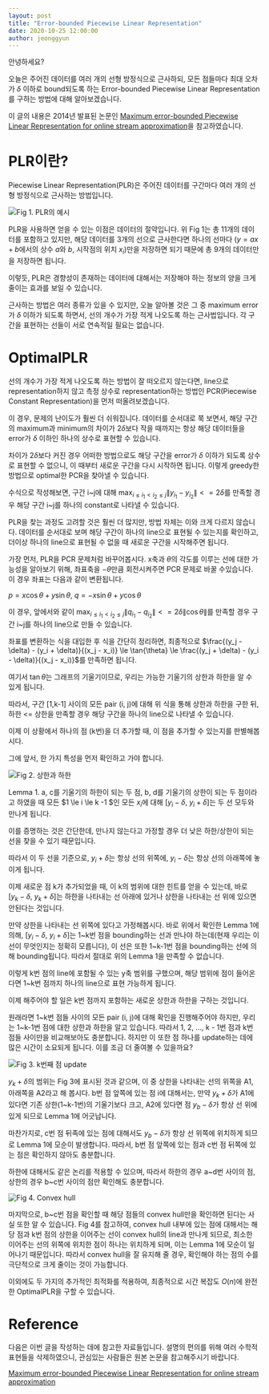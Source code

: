 ```yaml
---
layout: post
title: "Error-bounded Piecewise Linear Representation"
date: 2020-10-25 12:00:00
author: jeonggyun
---
```


안녕하세요?

오늘은 주어진 데이터를 여러 개의 선형 방정식으로 근사하되, 모든 점들마다 최대 오차가 $\delta$ 이하로 bound되도록 하는 Error-bounded Piecewise Linear Representation를 구하는 방법에 대해 알아보겠습니다.

이 글의 내용은 2014년 발표된 논문인 [Maximum error-bounded Piecewise Linear Representation for online stream approximation](https://www.researchgate.net/publication/272880086_Maximum_error-bounded_Piecewise_Linear_Representation_for_online_stream_approximation)을 참고하였습니다.


# PLR이란?

Piecewise Linear Representation(PLR)은 주어진 데이터를 구간마다 여러 개의 선형 방정식으로 근사하는 방법입니다.

![Fig 1. PLR의 예시](/assets/images/plr/fig1.png)

PLR을 사용하면 얻을 수 있는 이점은 데이터의 절약입니다. 위 Fig 1는 총 11개의 데이터를 포함하고 있지만, 해당 데이터를 3개의 선으로 근사한다면 하나의 선마다 ($y = ax + b$에서의 상수 $a$와 $b$, 시작점의 위치 $x_i$)만을 저장하면 되기 때문에 총 9개의 데이터만을 저장하면 됩니다.

이렇듯, PLR은 경향성이 존재하는 데이터에 대해서는 저장해야 하는 정보의 양을 크게 줄이는 효과를 보일 수 있습니다.

근사하는 방법은 여러 종류가 있을 수 있지만, 오늘 알아볼 것은 그 중 maximum error가 $\delta$ 이하가 되도록 하면서, 선의 개수가 가장 적게 나오도록 하는 근사법입니다. 각 구간을 표현하는 선들이 서로 연속적일 필요는 없습니다.

# OptimalPLR

선의 개수가 가장 적게 나오도록 하는 방법이 잘 떠오르지 않는다면, line으로 representation하지 않고 측정 상수로 representation하는 방법인 PCR(Piecewise Constant Representation)을 먼저 떠올려보겠습니다.

이 경우, 문제의 난이도가 훨씬 더 쉬워집니다. 데이터를 순서대로 쭉 보면서, 해당 구간의 maximum과 minimum의 차이가 $2 \delta$보다 작을 때까지는 항상 해당 데이터들을 error가 $\delta$ 이하인 하나의 상수로 표현할 수 있습니다.

차이가 $2 \delta$보다 커진 경우 어떠한 방법으로도 해당 구간을 error가 $\delta$ 이하가 되도록 상수로 표현할 수 없으니, 이 때부터 새로운 구간을 다시 시작하면 됩니다. 이렇게 greedy한 방법으로 optimal한 PCR을 찾아낼 수 있습니다.

수식으로 작성해보면, 구간 i\~j에 대해 $\max_{i \le i_1 < i_2 \le j}{\|y_{i_1} - y_{i_2}\|} <= 2\delta$를 만족할 경우 해당 구간 i\~j를 하나의 constant로 나타낼 수 있습니다.

PLR을 찾는 과정도 고려할 것은 훨씬 더 많지만, 방법 자체는 이와 크게 다르지 않습니다. 데이터를 순서대로 보며 해당 구간이 하나의 line으로 표현될 수 있는지를 확인하고, 더이상 하나의 line으로 표현될 수 없을 때 새로운 구간을 시작해주면 됩니다.

가장 먼저, PLR을 PCR 문제처럼 바꾸어봅시다. x축과 $\theta$의 각도를 이루는 선에 대한 가능성을 알아보기 위해, 좌표축을 $-\theta$만큼 회전시켜주면 PCR 문제로 바꿀 수있습니다. 이 경우 좌표는 다음과 같이 변환됩니다.

$p = x \cos{\theta} + y \sin{\theta}$, $q = -x \sin{\theta} + y \cos{\theta}$

이 경우, 앞에서와 같이 $\max_{i \le i_1 < i_2 \le j}{\| q_{i_1} - q_{i_2} \|} <= 2\delta\|\cos{\theta}\|$를 만족할 경우 구간 i\~j를 하나의 line으로 만들 수 있습니다.

좌표를 변환하는 식을 대입한 후 식을 간단히 정리하면, 최종적으로 $\frac{(y_j - \delta) - (y_i + \delta)}{(x_j - x_i)} \le \tan{\theta} \le \frac{(y_j + \delta) - (y_i - \delta)}{(x_j - x_i)}$를 만족하면 됩니다.

여기서 $\tan{\theta}$는 그래프의 기울기이므로, 우리는 가능한 기울기의 상한과 하한을 알 수 있게 됩니다.

따라서, 구간 [1,k-1] 사이의 모든 pair (i, j)에 대해 위 식을 통해 상한과 하한을 구한 뒤, 하한 <= 상한을 만족할 경우 해당 구간을 하나의 line으로 나타낼 수 있습니다.

이제 이 상황에서 하나의 점 (k번)을 더 추가할 때, 이 점을 추가할 수 있는지를 판별해봅시다.

그에 앞서, 한 가지 특성을 먼저 확인하고 가야 합니다.

![Fig 2. 상한과 하한](/assets/images/plr/fig2.png)

Lemma 1. a, c를 기울기의 하한이 되는 두 점, b, d를 기울기의 상한이 되는 두 점이라고 하였을 때 모든 $1 \le i \le k -1 $인 모든 $x_i$에 대해 [$y_i - \delta$, $y_i + \delta$]는 두 선 모두와 만나게 됩니다.

이를 증명하는 것은 간단한데, 만나지 않는다고 가정할 경우 더 낮은 하한/상한이 되는 선을 찾을 수 있기 때문입니다.

따라서 이 두 선을 기준으로, $y_i + \delta$는 항상 선의 위쪽에, $y_i - \delta$는 항상 선의 아래쪽에 놓이게 됩니다.

이제 새로운 점 k가 추가되었을 때, 이 k의 범위에 대한 힌트를 얻을 수 있는데, 바로 [$y_k - \delta$, $y_k + \delta$]는 하한을 나타내는 선 아래에 있거나 상한을 나타내는 선 위에 있으면 안된다는 것입니다.

만약 상한을 나타내는 선 위쪽에 있다고 가정해봅시다. 바로 위에서 확인한 Lemma 1에 의해, [$y_i - \delta$, $y_i + \delta$]는 1\~k번 점을 bounding하는 선과 만나야 하는데(현재 우리는 이 선이 무엇인지는 정확히 모릅니다), 이 선은 또한 1\~k-1번 점을 bounding하는 선에 의해 bounding됩니다. 따라서 절대로 위의 Lemma 1을 만족할 수 없습니다.

이렇게 k번 점의 line에 포함될 수 있는 y축 범위를 구했으며, 해당 범위에 점이 들어온다면 1\~k번 점까지 하나의 line으로 표현 가능하게 됩니다.

이제 해주어야 할 일은 k번 점까지 포함하는 새로운 상한과 하한을 구하는 것입니다.

원래라면 1\~k번 점들 사이의 모든 pair (i, j)에 대해 확인을 진행해주어야 하지만, 우리는 1\~k-1번 점에 대한 상한과 하한을 알고 있습니다. 따라서 1, 2, ..., k - 1번 점과 k번 점들 사이만을 비교해보아도 충분합니다. 하지만 이 또한 점 하나를 update하는 데에 많은 시간이 소요되게 됩니다. 이를 조금 더 줄여볼 수 있을까요?

![Fig 3. k번째 점 update](/assets/images/plr/fig3.png)

$y_k + \delta$의 범위는 Fig 3에 표시된 것과 같으며, 이 중 상한을 나타내는 선의 위쪽을 A1, 아래쪽을 A2라고 해 봅시다. b번 점 앞쪽에 있는 점 i에 대해서는, 만약 $y_k + \delta$가 A1에 있다면 기존 상한(1\~k-1번)의 기울기보다 크고, A2에 있다면 점 $y_b - \delta$가 항상 선 위에 있게 되므로 Lemma 1에 어긋납니다.

마찬가지로, c번 점 뒤족에 있는 점에 대해서도 $y_b - \delta$가 항상 선 위쪽에 위치하게 되므로 Lemma 1에 모순이 발생합니다. 따라서, b번 점 앞쪽에 있는 점과 c번 점 뒤쪽에 있는 점은 확인하지 않아도 충분합니다.

하한에 대해서도 같은 논리를 적용할 수 있으며, 따라서 하한의 경우 a\~d번 사이의 점, 상한의 경우 b\~c번 사이의 점만 확인해도 충분합니다.

![Fig 4. Convex hull](/assets/images/plr/fig4.png)

마지막으로, b\~c번 점을 확인할 때 해당 점들의 convex hull만을 확인하면 된다는 사실 또한 알 수 있습니다. Fig 4를 참고하여, convex hull 내부에 있는 점에 대해서는 해당 점과 k번 점의 상한을 이어주는 선이 convex hull의 line과 만나게 되므로, 최소한 이어주는 선의 위쪽에 위치한 점이 하나는 위치하게 되며, 이는 Lemma 1에 모순이 일어나기 때문입니다. 따라서 convex hull을 잘 유지해 줄 경우, 확인해야 하는 점의 수를 극단적으로 크게 줄이는 것이 가능합니다.

이외에도 두 가지의 추가적인 최적화를 적용하여, 최종적으로 시간 복잡도 $O(n)$에 완전한 OptimalPLR을 구할 수 있습니다.

# Reference

다음은 이번 글을 작성하는 데에 참고한 자료들입니다. 설명의 편의를 위해 여러 수학적 표현들을 삭제하였으니, 관심있는 사람들은 원본 논문을 참고해주시기 바랍니다.

[Maximum error-bounded Piecewise Linear Representation for online stream approximation](https://www.researchgate.net/publication/272880086_Maximum_error-bounded_Piecewise_Linear_Representation_for_online_stream_approximation)